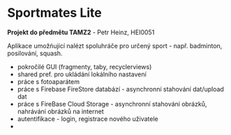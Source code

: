 # Sportmates Lite
**Projekt do předmětu TAMZ2** - Petr Heinz, HEI0051

Aplikace umožńující nalézt spoluhráče pro určený sport - např. badminton, posilování, squash. 
- pokročilé GUI (fragmenty, taby, recyclerviews)
- shared pref. pro ukládání lokálního nastavení 
- práce s fotoaparátem
- práce s Firebase FireStore databází - asynchronní stahování dat/upload dat
- práce s FireBase Cloud Storage - asynchronní stahování obrázků, nahrávání obrázků na internet
- autentifikace - login, registrace nového uživatele
- 
